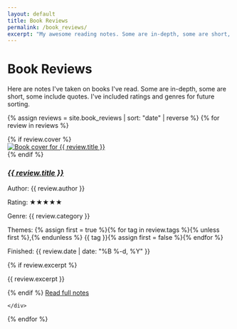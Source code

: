 ```yaml
---
layout: default
title: Book Reviews
permalink: /book_reviews/
excerpt: "My awesome reading notes. Some are in-depth, some are short, some include quotes. All are for me."
---
```

<div class="home">
	<div class="call-out"><h1>Book Reviews</h1>
	    Here are notes I've taken on books I've read. Some are in-depth, some are short, some include quotes. I've included ratings and genres for future sorting.
	</div>
  <div class="posts">
  
  {% assign reviews = site.book_reviews | sort: "date" | reverse %}
  {% for review in reviews %}
  	<div class="post-teaser">
  			  <div class="book_info">
				  {% if review.cover %}<div class="book_cover"><a href="{{ review.url | prepend: site.baseurl }}"><img src="/img/{{ review.cover }}" alt="Book cover for {{ review.title }}" /></a></div>{% endif %}
				  <div class="book_meta">
					  <h3><em><a href="{{ review.url | prepend: site.baseurl }}">{{ review.title }}</a></em></h3>
					  <p>Author: {{ review.author }}</p>
					  <p>Rating:  <span class="stars-container stars-{{ review.stars | times:20 | round: 0 }}" title="{{ review.stars }}/5">★★★★★</span></p>
					  <p>Genre: {{ review.category }}</p>
					  <p>Themes: {% assign first = true %}{% for tag in review.tags %}{% unless first %},{% endunless %} {{ tag }}{% assign first = false %}{% endfor %}</p>
					  <p>Finished: {{ review.date | date: "%B %-d, %Y" }}</p>
					  {% if review.excerpt %}<p>{{ review.excerpt }}</p>{% endif %}
					  <a class="button" href="{{ review.url | prepend: site.baseurl }}">Read full notes</a>
				  </div>
			  </div>

  	</div>
  {% endfor %}

 </div>
